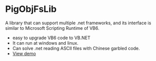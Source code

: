 # PigObjFsLib
A library that can support multiple .net frameworks, and its interface is similar to Microsoft Scripting Runtime of VB6.
- easy to upgrade VB6 code to VB.NET
- It can run at windows and linux.
- Can solve .net reading ASCII files with Chinese garbled code.
- [View demo ](https://www.nuget.org/packages/PigObjFsDemoConsole/)

